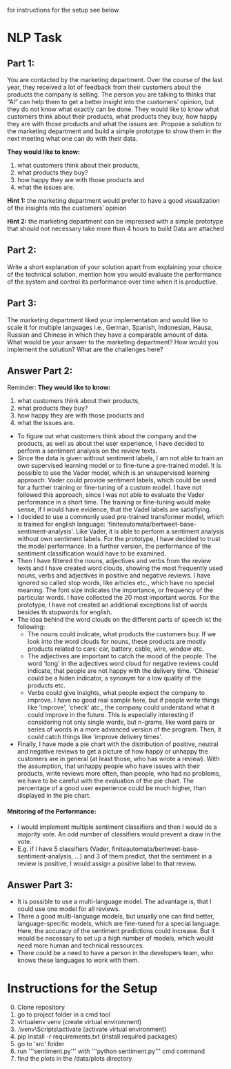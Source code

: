
for instructions for the setup see below

# NLP Task

## Part 1:

You are contacted by the marketing department. Over the course of the last  year, they received a lot of feedback from their customers about the products the company is selling. The person you are talking to thinks that “AI” can help them to get a better insight into the customers’ opinion, but they do not know what exactly can be done. They would like to know what customers think  about their products, what products they buy, how happy they are with those products and what the issues are. Propose a solution to the marketing department and build a simple prototype to show them in the next meeting what one can do with their data.

**They would like to know:**

1. what customers think about their products, 
2. what products they buy?
3. how happy they are with those products and 
4. what the issues are. 

**Hint 1:** the marketing department would prefer to have a good visualization of 
the insights into the customers’ opinion

**Hint 2:** the marketing department can be impressed with a simple prototype 
that should not necessary take more than 4 hours to build
Data are attached

## Part 2:

Write a short explanation of your solution apart from explaining your choice of 
the technical solution, mention how you would evaluate the performance of 
the system and control its performance over time when it is productive. 

## Part 3:

The marketing department liked your implementation and would like to scale
it for multiple languages i.e., German, Spanish, Indonesian, Hausa, Russian and 
Chinese in which they have a comparable amount of data. What would be your 
answer to the marketing department? How would you implement the 
solution? What are the challenges here?

## Answer Part 2:

Reminder: **They would like to know:**

1. what customers think about their products, 
2. what products they buy?
3. how happy they are with those products and 
4. what the issues are. 

* To figure out what customers think about the company and the products, as well as about thei user experience, I have decided to perform a sentiment analysis on the review texts.
* Since the data is given without sentiment labels, I am not able to train an own supervised learning model or to fine-tune a pre-trained model. It is possible to use the Vader model, which is an unsupervised learning approach. Vader could provide sentiment labels, which could be used for a further training or fine-tuning of a custom model. I have not followed this approach, since I was not able to evaluate the Vader performance in a short time. The training or fine-tuning would make sense, if I would have evidence, that the Vadel labels are satisfiying.
* I decided to use a commonly used pre-trained transformer model, which is trained for english language: 'finiteautomata/bertweet-base-sentiment-analysis'. Like Vader, it is able to perform a sentiment analysis without own sentiment labels. For the prototype, I have decided to trust the model performance. In a further version, the performance of the sentiment classification would have to be examined.
* Then I have filtered the nouns, adjectives and verbs from the review texts and I have created word clouds, showing the most frequently used nouns, verbs and adjectives in positive and negative reviews. I have ignored so called stop words, like articles etc., which have no special meaning. The font size indicates the importance, or frequency of the particular words. I have collected the 20 most important words. For the prototype, I have not created an additional exceptions list of words besides th stopwords for english.
* The idea behind the word clouds on the different parts of speech ist the following:
    * The nouns could indicate, what products the customers buy. If we look into the word clouds for nouns, these products are mostly products related to cars: car, battery, cable, wire, window etc.
    * The adjectives are important to catch the mood of the people. The word 'long' in the adjectives word cloud for negative reviews could indicate, that people are not happy with the delivery time. 'Chinese' could be a hiden indicator, a synonym for a low quality of the products etc.
    * Verbs could give insights, what people expect the company to improve. I have no good real sample here, but if people write things like 'improve', 'check' atc., the company could understand what it could improve in the future. This is especially interesting if considering not only single words, but n-grams, like word pairs or series of words in a more advanced version of the program. Then, it could catch things like 'improve delivery times'.
* Finally, I have made a pie chart with the distribution of positive, neutral and negative reviews to get a picture of how happy or unhappy the customers are in general (at least those, who has wrote a review). With the assumption, that unhappy people who have issues with their products, write reviews more often, than people, who had no problems, we have to be careful with the evaluation of the pie chart. The percentage of a good user experience could be much higher, than displayed in the pie chart. 

#### Mnitoring of the Performance:

* I would implement multiple sentiment classifiers and then I would do a majority vote. An odd number of classifiers would prevent a draw in the vote.
* E.g. if I have 5 classifiers (Vader, finiteautomata/bertweet-base-sentiment-analysis, ...) and 3 of them predict, that the sentiment in a review is positive, I would assign a positive label to that review.

## Answer Part 3:

* It is possible to use a multi-language model. The advantage is, that I could use one model for all reviews.
* There a good multi-language models, but usually one can find better, language-specific models, which are fine-tuned for a special language. Here, the accuracy of the sentiment predictions could increase. But it would be necessary to set up a high number of models, which would need more human and technical ressources.
* There could be a need to have a person in the developers team, who knows these languages to work with them.


# Instructions for the Setup

0. Clone repository
1. go to project folder in a cmd tool
2. virtualenv venv (create virtual environment)
3. .\venv\Scripts\activate (activate virtual environment)
4. pip install -r requirements.txt (install required packages)
5. go to 'src' folder
6. run '''sentiment.py''' with '''python sentiment.py''' cmd command
7. find the plots in the /data/plots directory